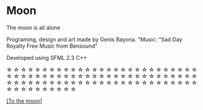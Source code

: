 # Moon
The moon is all alone 

Programing, design and art made by Genís Bayona.
"Music: "Sad Day Royalty Free Music from Bensound" 

Developed using SFML 2.3
C++


☆
☆
☆
☆
☆
☆
☆
☆
☆
☆
☆
☆
☆
☆
☆
☆
☆
☆
☆
☆
☆
☆
☆
☆
☆
☆
☆
☆
☆
☆
☆
☆
☆
☆
☆
☆
☆
☆
☆
☆
☆
☆
☆
☆
☆
☆
☆
☆
☆
☆
☆
☆
☆
☆
☆
☆
☆
☆
☆
☆
☆
☆
☆
☆
☆
☆
☆
☆
☆
☆
☆
☆
☆
☆
☆
☆
☆
☆
☆
☆
☆
☆
☆
☆
☆
☆
☆
☆
☆
☆
☆


[[To the moon]](#moon)
